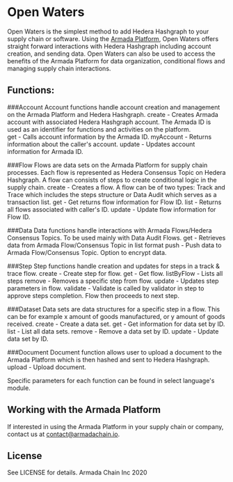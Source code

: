 # Open Waters

Open Waters is the simplest method to add Hedera Hashgraph to your supply chain or software. Using the [Armada Platform](https://armadachain.io), Open Waters offers straight forward interactions with Hedera Hashgraph including account creation, and sending data. Open Waters can also be used to access the benefits of the Armada Platform for data organization, conditional flows and managing supply chain interactions. 

## Functions:

###Account
Account functions handle account creation and management on the Armada Platform and Hedera Hashgraph. 
    create
    - Creates Armada account with associated Hedera Hashgraph account. The Armada ID is used as an identifier for functions and activities on the platform.   
    get
    - Calls account information by the Armada ID.
    myAccount
    - Returns information about the caller's account.
    update
    - Updates account information for Armada ID. 


###Flow
Flows are data sets on the Armada Platform for supply chain processes. Each flow is represented as Hedera Consensus Topic on Hedera Hashgraph. A flow can consists of steps to create conditional logic in the supply chain. 
    create
    - Creates a flow. A flow can be of two types: Track and Trace which includes the steps structure or Data Audit which serves as a transaction list. 
    get
    - Get returns flow information for Flow ID.
    list
    - Returns all flows associated with caller's ID.
    update
    - Update flow information for Flow ID.

###Data
Data functions handle interactions with Armada Flows/Hedera Consensus Topics. To be used mainly with Data Audit Flows. 
    get
    - Retrieves data from Armada Flow/Consensus Topic in list format
    push
    - Push data to Armada Flow/Consensus Topic. Option to encrypt data.

###Step
Step functions handle creation and updates for steps in a track & trace flow. 
    create
    - Create step for flow.
    get
    - Get flow. 
    listByFlow
    - Lists all steps 
    remove
    - Removes a specific step from flow.
    update
    - Updates step parameters in flow. 
    validate
    - Validate is called by validator in step to approve steps completion. Flow then proceeds to next step. 


###Dataset
Data sets are data structures for a specific step in a flow. This can be for example x amount of goods manufactured, or y amount of goods received. 
    create
    - Create a data set.
    get
    - Get information for data set by ID. 
    list
    - List all data sets. 
    remove
    - Remove a data set by ID.
    update
    - Update data set by ID.

###Document
Document function allows user to upload a document to the Armada Platform which is then hashed and sent to Hedera Hashgraph.
    upload
    - Upload document. 


Specific parameters for each function can be found in select language's module. 

## Working with the Armada Platform

If interested in using the Armada Platform in your supply chain or company, contact us at contact@armadachain.io.

## License

See LICENSE for details. Armada Chain Inc 2020



